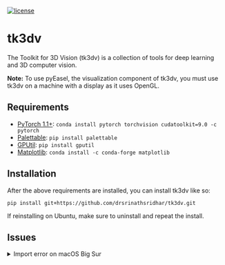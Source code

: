 [![license](https://img.shields.io/github/license/mashape/apistatus.svg)](https://github.com/drsrinathsridhar/tk3dv/blob/master/LICENSE)

# tk3dv
The Toolkit for 3D Vision (tk3dv) is a collection of tools for deep learning and 3D computer vision. 

**Note:** To use pyEasel, the visualization component of tk3dv, you must use tk3dv on a machine with a display as it uses OpenGL.

## Requirements

- [PyTorch 1.1+][3]: `conda install pytorch torchvision cudatoolkit=9.0 -c pytorch`
- [Palettable][2]: `pip install palettable`
- [GPUtil][1]: `pip install gputil`
- [Matplotlib][4]: `conda install -c conda-forge matplotlib`


## Installation

After the above requirements are installed, you can install tk3dv like so:

`pip install git+https://github.com/drsrinathsridhar/tk3dv.git`

If reinstalling on Ubuntu, make sure to uninstall and repeat the install.


[1]: https://github.com/anderskm/gputil
[2]: https://jiffyclub.github.io/palettable/
[3]: https://pytorch.org/
[4]: https://matplotlib.org/stable/users/installing.html

## Issues

<details><summary>Import error on macOS Big Sur </summary>
<p>

Please find the solution in [this issue](https://github.com/drsrinathsridhar/tk3dv/issues/4).

</p>
</details>
